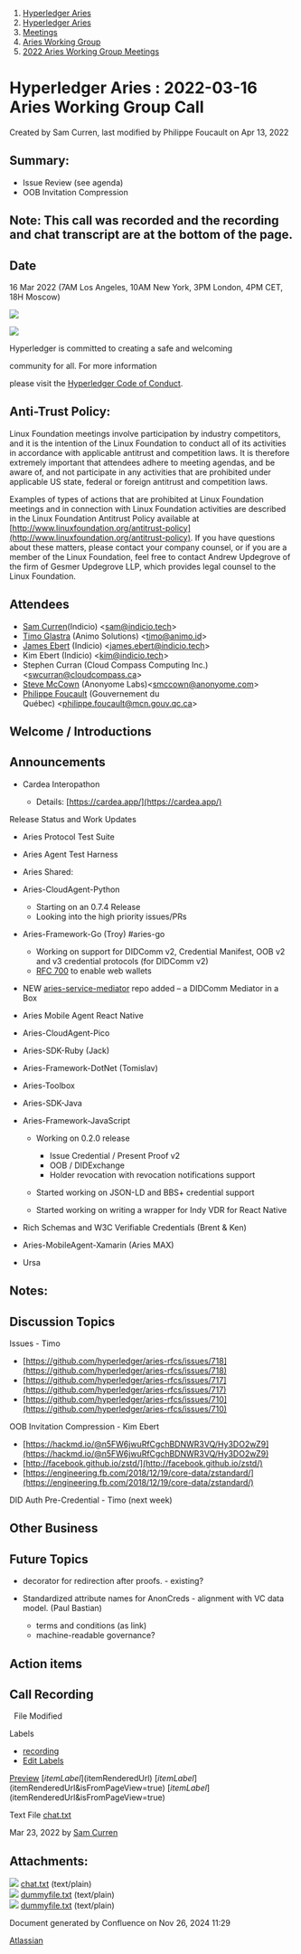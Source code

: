 1. [Hyperledger Aries](index.html)
2. [Hyperledger Aries](Hyperledger-Aries_18481154.html)
3. [Meetings](Meetings_18481222.html)
4. [Aries Working Group](Aries-Working-Group_18481228.html)
5. [2022 Aries Working Group Meetings](2022-Aries-Working-Group-Meetings_18515842.html)

# Hyperledger Aries : 2022-03-16 Aries Working Group Call

Created by Sam Curren, last modified by Philippe Foucault on Apr 13, 2022

## Summary:

- Issue Review (see agenda)
- OOB Invitation Compression

## Note: This call was recorded and the recording and chat transcript are at the bottom of the page.

## Date

16 Mar 2022 (7AM Los Angeles, 10AM New York, 3PM London, 4PM CET, 18H Moscow)

![](https://wiki.hyperledger.org/download/attachments/29034696/Antitrustnotice.png?version=1&modificationDate=1581695654000&api=v2)

![](https://wiki.hyperledger.org/download/attachments/2392771/welcome.png?version=2&modificationDate=1572450107000&api=v2)

Hyperledger is committed to creating a safe and welcoming

community for all. For more information

please visit the [Hyperledger Code of Conduct](https://lf-hyperledger.atlassian.net/wiki/display/HYP/Hyperledger+Code+of+Conduct).

## Anti-Trust Policy:

Linux Foundation meetings involve participation by industry competitors, and it is the intention of the Linux Foundation to conduct all of its activities in accordance with applicable antitrust and competition laws. It is therefore extremely important that attendees adhere to meeting agendas, and be aware of, and not participate in any activities that are prohibited under applicable US state, federal or foreign antitrust and competition laws.

Examples of types of actions that are prohibited at Linux Foundation meetings and in connection with Linux Foundation activities are described in the Linux Foundation Antitrust Policy available at [http://www.linuxfoundation.org/antitrust-policy](http://www.linuxfoundation.org/antitrust-policy). If you have questions about these matters, please contact your company counsel, or if you are a member of the Linux Foundation, feel free to contact Andrew Updegrove of the firm of Gesmer Updegrove LLP, which provides legal counsel to the Linux Foundation.

## Attendees

- [Sam Curren](https://lf-hyperledger.atlassian.net/wiki/people/557058:1ed5fd92-7e42-4cab-87b1-688e48bc02c2?ref=confluence)(Indicio) &lt;sam@indicio.tech&gt;
- [Timo Glastra](https://lf-hyperledger.atlassian.net/wiki/people/5f64a069a1048d0069073500?ref=confluence) (Animo Solutions) &lt;timo@animo.id&gt;
- [James Ebert](https://lf-hyperledger.atlassian.net/wiki/people/557058:1b65ef69-a9c7-4f13-8ac7-eca3c34f5f97?ref=confluence) (Indicio) &lt;james.ebert@indicio.tech&gt;
- Kim Ebert (Indicio) &lt;kim@indicio.tech&gt;
- Stephen Curran (Cloud Compass Computing Inc.) &lt;swcurran@cloudcompass.ca&gt;
- [Steve McCown](https://lf-hyperledger.atlassian.net/wiki/people/712020:6a16994f-5370-4543-a732-609646e7e665?ref=confluence) (Anonyome Labs)&lt;smccown@anonyome.com&gt;
- [Philippe Foucault](https://lf-hyperledger.atlassian.net/wiki/people/62150c66c345490071971b9f?ref=confluence) (Gouvernement du Québec) &lt;philippe.foucault@mcn.gouv.qc.ca&gt;

## Welcome / Introductions

## Announcements

- Cardea Interopathon
  
  - Details: [https://cardea.app/](https://cardea.app/)

Release Status and Work Updates

- Aries Protocol Test Suite
- Aries Agent Test Harness
- Aries Shared:
- Aries-CloudAgent-Python
  
  - Starting on an 0.7.4 Release
  - Looking into the high priority issues/PRs
- Aries-Framework-Go (Troy) #aries-go
  
  - Working on support for DIDComm v2, Credential Manifest, OOB v2 and v3 credential protocols (for DIDComm v2)
  - [RFC 700](https://github.com/hyperledger/aries-rfcs/pull/700) to enable web wallets
- NEW [aries-service-mediator](https://github.com/hyperledger/aries-mediator-service) repo added – a DIDComm Mediator in a Box
- Aries Mobile Agent React Native
- Aries-CloudAgent-Pico
- Aries-SDK-Ruby (Jack)
- Aries-Framework-DotNet (Tomislav)
- Aries-Toolbox
- Aries-SDK-Java
- Aries-Framework-JavaScript
  
  - Working on 0.2.0 release
    
    - Issue Credential / Present Proof v2
    - OOB / DIDExchange
    - Holder revocation with revocation notifications support
  - Started working on JSON-LD and BBS+ credential support
  - Started working on writing a wrapper for Indy VDR for React Native
- Rich Schemas and W3C Verifiable Credentials (Brent &amp; Ken)
- Aries-MobileAgent-Xamarin (Aries MAX)
- Ursa

## Notes:

## Discussion Topics

Issues - Timo

- [https://github.com/hyperledger/aries-rfcs/issues/718](https://github.com/hyperledger/aries-rfcs/issues/718)
- [https://github.com/hyperledger/aries-rfcs/issues/717](https://github.com/hyperledger/aries-rfcs/issues/717)
- [https://github.com/hyperledger/aries-rfcs/issues/710](https://github.com/hyperledger/aries-rfcs/issues/710)

OOB Invitation Compression - Kim Ebert

- [https://hackmd.io/@n5FW6jwuRfCgchBDNWR3VQ/Hy3DO2wZ9](https://hackmd.io/@n5FW6jwuRfCgchBDNWR3VQ/Hy3DO2wZ9)
- [http://facebook.github.io/zstd/](http://facebook.github.io/zstd/)
- [https://engineering.fb.com/2018/12/19/core-data/zstandard/](https://engineering.fb.com/2018/12/19/core-data/zstandard/)

DID Auth Pre-Credential - Timo (next week)

## Other Business

## Future Topics

- decorator for redirection after proofs. - existing?
- Standardized attribute names for AnonCreds - alignment with VC data model. (Paul Bastian)
  
  - terms and conditions (as link)
  - machine-readable governance?

## Action items

## Call Recording

  File Modified

Labels

- [recording](/wiki/label/ARIES/recording)
- [Edit Labels](# "Edit Labels")

[Preview]() [$itemLabel]($itemRenderedUrl) [$itemLabel]($itemRenderedUrl&isFromPageView=true) [$itemLabel]($itemRenderedUrl&isFromPageView=true)

Text File [chat.txt](attachments/18495760/18516070.txt "Download")

Mar 23, 2022 by [Sam Curren](/wiki/people/557058:1ed5fd92-7e42-4cab-87b1-688e48bc02c2)

## Attachments:

![](images/icons/bullet_blue.gif) [chat.txt](attachments/18495760/18516070.txt) (text/plain)  
![](images/icons/bullet_blue.gif) [dummyfile.txt](attachments/18495760/18516071.txt) (text/plain)  
![](images/icons/bullet_blue.gif) [dummyfile.txt](attachments/18495760/18516069.txt) (text/plain)

Document generated by Confluence on Nov 26, 2024 11:29

[Atlassian](http://www.atlassian.com/)

